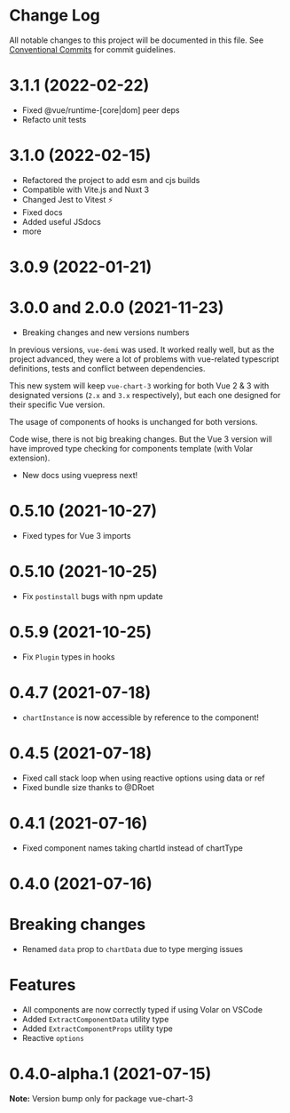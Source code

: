 # Change Log

All notable changes to this project will be documented in this file.
See [Conventional Commits](https://conventionalcommits.org) for commit guidelines.

# 3.1.1 (2022-02-22)

- Fixed @vue/runtime-[core|dom] peer deps
- Refacto unit tests

# 3.1.0 (2022-02-15)

- Refactored the project to add esm and cjs builds
- Compatible with Vite.js and Nuxt 3
- Changed Jest to Vitest ⚡️
- Fixed docs
- Added useful JSdocs
- more

# 3.0.9 (2022-01-21)

# 3.0.0 and 2.0.0 (2021-11-23)

- Breaking changes and new versions numbers

In previous versions, `vue-demi` was used. It worked really well, but as the project advanced, they were a lot of problems with vue-related typescript definitions, tests and conflict between dependencies.

This new system will keep `vue-chart-3` working for both Vue 2 & 3 with designated versions (`2.x` and `3.x` respectively), but each one designed for their specific Vue version.

The usage of components of hooks is unchanged for both versions.

Code wise, there is not big breaking changes. But the Vue 3 version will have improved type checking for components template (with Volar extension).

- New docs using vuepress next!

# 0.5.10 (2021-10-27)

- Fixed types for Vue 3 imports

# 0.5.10 (2021-10-25)

- Fix `postinstall` bugs with npm update

# 0.5.9 (2021-10-25)

- Fix `Plugin` types in hooks

# 0.4.7 (2021-07-18)

- `chartInstance` is now accessible by reference to the component!

# 0.4.5 (2021-07-18)

- Fixed call stack loop when using reactive options using data or ref
- Fixed bundle size thanks to @DRoet

# 0.4.1 (2021-07-16)

- Fixed component names taking chartId instead of chartType

# 0.4.0 (2021-07-16)

# Breaking changes

- Renamed `data` prop to `chartData` due to type merging issues

# Features

- All components are now correctly typed if using Volar on VSCode
- Added `ExtractComponentData` utility type
- Added `ExtractComponentProps` utility type
- Reactive `options`

# 0.4.0-alpha.1 (2021-07-15)

**Note:** Version bump only for package vue-chart-3
